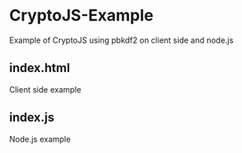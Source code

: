 # CryptoJS-Example
Example of CryptoJS using pbkdf2 on client side and node.js

## index.html
Client side example

## index.js
Node.js example
